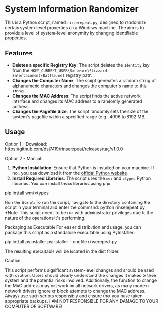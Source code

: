 # System Information Randomizer

This is a Python script, named `rinserepeat.py`, designed to randomize certain system-level properties on a Windows machine. The aim is to provide a level of system-level anonymity by changing identifiable properties.

## Features

- **Deletes a specific Registry Key**: The script deletes the `Identity` key from the `HKEY_CURRENT_USER\Software\Blizzard Entertainment\Battle.net` registry path.
- **Changes the Computer Name**: The script generates a random string of alphanumeric characters and changes the computer's name to this string.
- **Changes the MAC Address**: The script finds the active network interface and changes its MAC address to a randomly generated address.
- **Changes the Pagefile Size**: The script randomly sets the size of the system's pagefile within a specified range (e.g., 4096 to 8192 MB).

## Usage

Option 1 - Download: https://github.com/dsj7419/rinserepeat/releases/tag/v1.0.0

Option 2 - Manual:

1. **Python Installation**: Ensure that Python is installed on your machine. If not, you can download it from the [official Python website](https://www.python.org/downloads/).
2. **Install Required Libraries**: The script uses the `wmi` and `ctypes` Python libraries. You can install these libraries using pip:

pip install wmi ctypes

Run the Script: To run the script, navigate to the directory containing the script in your terminal and enter the command: python rinserepeat.py
   *Note: This script needs to be run with administrator privileges due to the nature of the operations it's performing.

Packaging as Executable
For easier distribution and usage, you can package this script as a standalone executable using PyInstaller:

pip install pyinstaller
pyinstaller --onefile rinserepeat.py

The resulting executable will be located in the dist folder.

Caution

This script performs significant system-level changes and should be used with caution. Users should clearly understand the changes it makes to their system and the potential risks involved. Additionally, the function to change the MAC address may not work on all network drivers, as many modern network drivers ignore or block attempts to change the MAC address. Always use such scripts responsibly and ensure that you have taken appropriate backups. I AM NOT RESPONSIBLE FOR ANY DAMAGE TO YOUR COMPUTER OR SOFTWARE!


